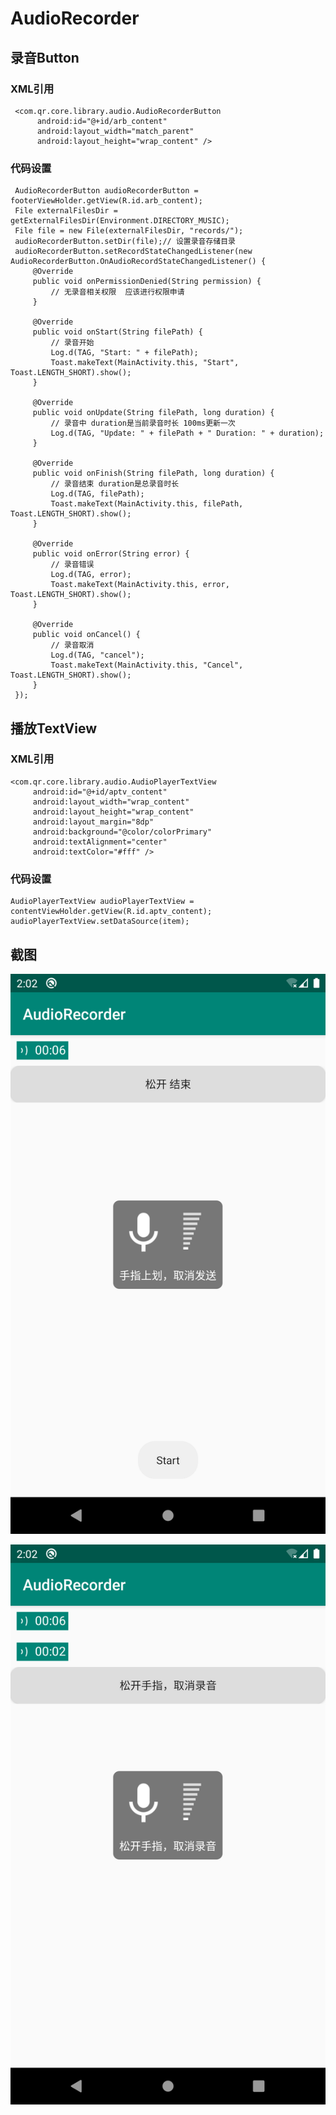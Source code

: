 # AudioRecorder

## 录音Button

### XML引用
     <com.qr.core.library.audio.AudioRecorderButton
          android:id="@+id/arb_content"
          android:layout_width="match_parent"
          android:layout_height="wrap_content" />

### 代码设置
     AudioRecorderButton audioRecorderButton = footerViewHolder.getView(R.id.arb_content);
     File externalFilesDir = getExternalFilesDir(Environment.DIRECTORY_MUSIC);
     File file = new File(externalFilesDir, "records/");
     audioRecorderButton.setDir(file);// 设置录音存储目录
     audioRecorderButton.setRecordStateChangedListener(new AudioRecorderButton.OnAudioRecordStateChangedListener() {
         @Override
         public void onPermissionDenied(String permission) {
             // 无录音相关权限  应该进行权限申请
         }
    
         @Override
         public void onStart(String filePath) {
             // 录音开始
             Log.d(TAG, "Start: " + filePath);
             Toast.makeText(MainActivity.this, "Start", Toast.LENGTH_SHORT).show();
         }
    
         @Override
         public void onUpdate(String filePath, long duration) {
             // 录音中 duration是当前录音时长 100ms更新一次
             Log.d(TAG, "Update: " + filePath + " Duration: " + duration);
         }
    
         @Override
         public void onFinish(String filePath, long duration) {
             // 录音结束 duration是总录音时长
             Log.d(TAG, filePath);
             Toast.makeText(MainActivity.this, filePath, Toast.LENGTH_SHORT).show();
         }
    
         @Override
         public void onError(String error) {
             // 录音错误 
             Log.d(TAG, error);
             Toast.makeText(MainActivity.this, error, Toast.LENGTH_SHORT).show();
         }
    
         @Override
         public void onCancel() {
             // 录音取消
             Log.d(TAG, "cancel");
             Toast.makeText(MainActivity.this, "Cancel", Toast.LENGTH_SHORT).show();
         }
     }); 
     
## 播放TextView

### XML引用
    <com.qr.core.library.audio.AudioPlayerTextView
         android:id="@+id/aptv_content"
         android:layout_width="wrap_content"
         android:layout_height="wrap_content"
         android:layout_margin="8dp"
         android:background="@color/colorPrimary"
         android:textAlignment="center"
         android:textColor="#fff" />
         
### 代码设置
    AudioPlayerTextView audioPlayerTextView = contentViewHolder.getView(R.id.aptv_content);
    audioPlayerTextView.setDataSource(item); 
    
## 截图    
![Image text](https://raw.githubusercontent.com/qr973440230/Audio/master/imges/Screenshot_1576635428.png)

![Image text](https://raw.githubusercontent.com/qr973440230/Audio/master/imges/Screenshot_1576635450.png)
